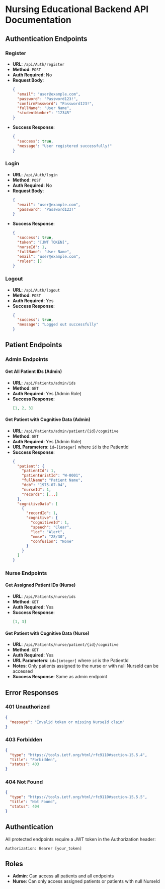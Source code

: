 # Nursing Educational Backend API Documentation

## Authentication Endpoints

### Register
- **URL**: `/api/Auth/register`
- **Method**: `POST`
- **Auth Required**: No
- **Request Body**:
  ```json
  {
    "email": "user@example.com",
    "password": "Password123!",
    "confirmPassword": "Password123!",
    "fullName": "User Name",
    "studentNumber": "12345"
  }
  ```
- **Success Response**: 
  ```json
  {
    "success": true,
    "message": "User registered successfully!"
  }
  ```

### Login
- **URL**: `/api/Auth/login`
- **Method**: `POST`
- **Auth Required**: No
- **Request Body**:
  ```json
  {
    "email": "user@example.com",
    "password": "Password123!"
  }
  ```
- **Success Response**:
  ```json
  {
    "success": true,
    "token": "[JWT TOKEN]",
    "nurseId": 1,
    "fullName": "User Name",
    "email": "user@example.com",
    "roles": []
  }
  ```

### Logout
- **URL**: `/api/Auth/logout`
- **Method**: `POST`
- **Auth Required**: Yes
- **Success Response**:
  ```json
  {
    "success": true,
    "message": "Logged out successfully"
  }
  ```

## Patient Endpoints

### Admin Endpoints

#### Get All Patient IDs (Admin)
- **URL**: `/api/Patients/admin/ids`
- **Method**: `GET`
- **Auth Required**: Yes (Admin Role)
- **Success Response**: 
  ```json
  [1, 2, 3]
  ```

#### Get Patient with Cognitive Data (Admin)
- **URL**: `/api/Patients/admin/patient/{id}/cognitive`
- **Method**: `GET`
- **Auth Required**: Yes (Admin Role)
- **URL Parameters**: `id=[integer]` where `id` is the PatientId
- **Success Response**:
  ```json
  {
    "patient": {
      "patientId": 1,
      "patientWristId": "W-0001",
      "fullName": "Patient Name",
      "dob": "1975-07-04",
      "nurseId": 1,
      "records": [...]
    },
    "cognitiveData": [
      {
        "recordId": 1,
        "cognitive": {
          "cognitiveId": 1,
          "speech": "Clear",
          "loc": "Alert",
          "mmse": "28/30",
          "confusion": "None"
        }
      }
    ]
  }
  ```

### Nurse Endpoints

#### Get Assigned Patient IDs (Nurse)
- **URL**: `/api/Patients/nurse/ids`
- **Method**: `GET`
- **Auth Required**: Yes
- **Success Response**: 
  ```json
  [1, 3]
  ```

#### Get Patient with Cognitive Data (Nurse)
- **URL**: `/api/Patients/nurse/patient/{id}/cognitive`
- **Method**: `GET`
- **Auth Required**: Yes
- **URL Parameters**: `id=[integer]` where `id` is the PatientId
- **Notes**: Only patients assigned to the nurse or with null NurseId can be accessed
- **Success Response**: Same as admin endpoint

## Error Responses

### 401 Unauthorized
```json
{
  "message": "Invalid token or missing NurseId claim"
}
```

### 403 Forbidden
```json
{
  "type": "https://tools.ietf.org/html/rfc9110#section-15.5.4",
  "title": "Forbidden",
  "status": 403
}
```

### 404 Not Found
```json
{
  "type": "https://tools.ietf.org/html/rfc9110#section-15.5.5",
  "title": "Not Found",
  "status": 404
}
```

## Authentication

All protected endpoints require a JWT token in the Authorization header:

```
Authorization: Bearer [your_token]
```

## Roles

- **Admin**: Can access all patients and all endpoints
- **Nurse**: Can only access assigned patients or patients with null NurseId
